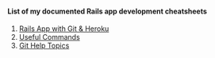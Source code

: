 #### List of my documented Rails app development cheatsheets

1. [Rails App with Git & Heroku](https://github.com/thenglee/Rails-Cheatsheets/blob/master/RailsApp-Git-Heroku.md)
2. [Useful Commands](https://github.com/thenglee/Rails-Cheatsheets/blob/master/UsefulCommands.md)
3. [Git Help Topics](https://github.com/thenglee/Rails-Cheatsheets/blob/master/GitHelpTopics.md)
